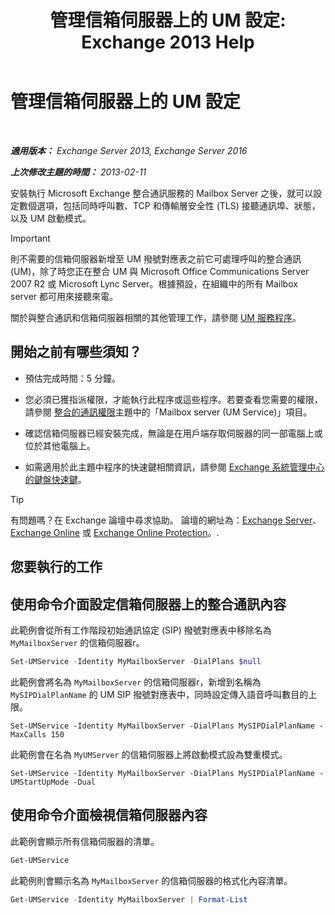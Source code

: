 ﻿---
title: '管理信箱伺服器上的 UM 設定: Exchange 2013 Help'
TOCTitle: 管理信箱伺服器上的 UM 設定
ms:assetid: 6df4853d-21d2-473f-b0ca-ebc996d8794a
ms:mtpsurl: https://technet.microsoft.com/zh-tw/library/Aa998815(v=EXCHG.150)
ms:contentKeyID: 50554005
ms.date: 05/21/2018
mtps_version: v=EXCHG.150
f1_keywords:
- Microsoft.Exchange.Management.SnapIn.Esm.Servers.UnifiedMessaging.UMServerPropertiesPropertyPage
ms.translationtype: MT
---

# 管理信箱伺服器上的 UM 設定

 

_**適用版本：** Exchange Server 2013, Exchange Server 2016_

_**上次修改主題的時間：** 2013-02-11_

安裝執行 Microsoft Exchange 整合通訊服務的 Mailbox Server 之後，就可以設定數個選項，包括同時呼叫數、TCP 和傳輸層安全性 (TLS) 接聽通訊埠、狀態，以及 UM 啟動模式。


> [!IMPORTANT]  
> 則不需要的信箱伺服器新增至 UM 撥號對應表之前它可處理呼叫的整合通訊 (UM)，除了時您正在整合 UM 與 Microsoft Office Communications Server 2007 R2 或 Microsoft Lync Server。根據預設，在組織中的所有 Mailbox server 都可用來接聽來電。




關於與整合通訊和信箱伺服器相關的其他管理工作，請參閱 [UM 服務程序](um-services-procedures-exchange-2013-help.md)。

## 開始之前有哪些須知？

  - 預估完成時間：5 分鐘。

  - 您必須已獲指派權限，才能執行此程序或這些程序。若要查看您需要的權限，請參閱 [整合的通訊權限](unified-messaging-permissions-exchange-2013-help.md)主題中的「Mailbox server (UM Service)」項目。

  - 確認信箱伺服器已經安裝完成，無論是在用戶端存取伺服器的同一部電腦上或位於其他電腦上。

  - 如需適用於此主題中程序的快速鍵相關資訊，請參閱 [Exchange 系統管理中心的鍵盤快速鍵](keyboard-shortcuts-in-the-exchange-admin-center-exchange-online-protection-help.md)。


> [!TIP]  
> 有問題嗎？在 Exchange 論壇中尋求協助。 論壇的網址為：<a href="https://go.microsoft.com/fwlink/p/?linkid=60612">Exchange Server</a>、 <a href="https://go.microsoft.com/fwlink/p/?linkid=267542">Exchange Online</a> 或 <a href="https://go.microsoft.com/fwlink/p/?linkid=285351">Exchange Online Protection</a>。.




## 您要執行的工作

## 使用命令介面設定信箱伺服器上的整合通訊內容

此範例會從所有工作階段初始通訊協定 (SIP) 撥號對應表中移除名為 `MyMailboxServer` 的信箱伺服器r。

```powershell
Set-UMService -Identity MyMailboxServer -DialPlans $null
```

此範例會將名為 `MyMailboxServer` 的信箱伺服器r，新增到名稱為 `MySIPDialPlanName` 的 UM SIP 撥號對應表中，同時設定傳入語音呼叫數目的上限。

    Set-UMService -Identity MyMailboxServer -DialPlans MySIPDialPlanName -MaxCalls 150 

此範例會在名為 `MyUMServer` 的信箱伺服器上將啟動模式設為雙重模式。

    Set-UMService -Identity MyMailboxServer -DialPlans MySIPDialPlanName -UMStartUpMode -Dual 

## 使用命令介面檢視信箱伺服器內容

此範例會顯示所有信箱伺服器的清單。

```powershell
Get-UMService
```

此範例則會顯示名為 `MyMailboxServer` 的信箱伺服器的格式化內容清單。

```powershell
Get-UMService -Identity MyMailboxServer | Format-List
```


